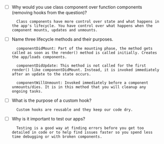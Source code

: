 - [ ] Why would you use class component over function components (removing hooks from the question)?

        Class components have more control over state and what happens in the app's lifecycle. You have control over what happens when the component mounts, updates and unmounts.        

- [ ] Name three lifecycle methods and their purposes.

        componentDidMount: Part of the mounting phase, the method gets called as soon as the render() method is called initially. Creates the app/loads components. 

        componentDidUpdate: This method is not called for the first render() like componentDidMount. Instead, it is invoked immediately after an update to the state occurs. 

        componentWillUnmount: Invoked immediately before a component unmounts/dies. It is in this method that you will cleanup any ongoing tasks.


- [ ] What is the purpose of a custom hook?

        Custom hooks are reusable and they keep our code dry.


- [ ] Why is it important to test our apps?

        Testing is a good way at finding errors before you get too detailed in code or to help find issues faster so you spend less time debugging or with broken components.